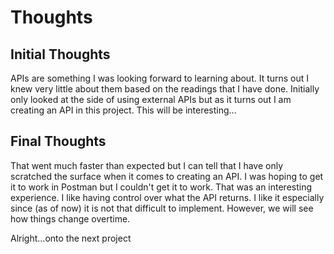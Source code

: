 # Thoughts

## Initial Thoughts

APIs are something I was looking forward to learning about. It turns out I knew very little about
them based on the readings that I have done. Initially only looked at the side of using external APIs
but as it turns out I am creating an API in this project. This will be interesting...

## Final Thoughts

That went much faster than expected but I can tell that I have only scratched the surface when it comes to
creating an API. I was hoping to get it to work in Postman but I couldn't get it to work. That was
an interesting experience. I like having control over what the API returns. I like it especially since
(as of now) it is not that difficult to implement. However, we will see how things change overtime.

Alright...onto the next project
